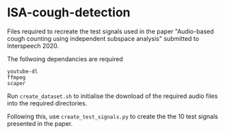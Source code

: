 # ISA-cough-detection

Files required to recreate the test signals used in the paper "Audio-based cough counting using independent subspace analysis" submitted to Interspeech 2020.

The follwoing dependancies are required
```
youtube-dl
ffmpeg
scaper
```

Run ```create_dataset.sh``` to initialise the download of the required audio files into the required directories.

Following this, use ```create_test_signals.py``` to create the the 10 test signals presented in the paper.
